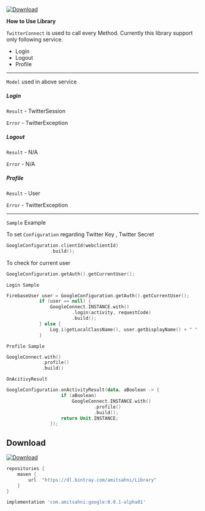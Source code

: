 [ ![Download](https://api.bintray.com/packages/amitsahni/Library/google/images/download.svg) ](https://bintray.com/amitsahni/Library/google/_latestVersion)

**How to Use Library**


`TwitterConnect` is used to call every Method.
Currently this library support only following service.
- Login
- Logout
- Profile

----
`Model` used in above service



##### Login

  `Result` - TwitterSession

  `Error` - TwitterException

##### Logout

`Result` - N/A

`Error` - N/A

##### Profile

`Result` - User

`Error` - TwitterException


----

`Sample` Example

To set `Configuration` regarding Twitter Key , Twitter Secret

```kotlin
GoogleConfiguration.clientId(webclientId)
                .build();
```

To check for current user

```kotlin
GoogleConfiguration.getAuth().getCurrentUser();
```

`Login Sample`

```kotlin
FirebaseUser user = GoogleConfiguration.getAuth().getCurrentUser();
            if (user == null) {
                GoogleConnect.INSTANCE.with()
                        .login(activity, requestCode)
                        .build();
            } else {
                Log.i(getLocalClassName(), user.getDisplayName() + " " + user.getEmail() + "" + user.getPhoneNumber());
            }
```

`Profile Sample`

```kotlin
GoogleConnect.with()
             .profile()
             .build()
```

`OnAcitivyResult`

```kotlin
GoogleConfiguration.onActivityResult(data, aBoolean -> {
                    if (aBoolean)
                        GoogleConnect.INSTANCE.with()
                                .profile()
                                .build();
                    return Unit.INSTANCE;
                });
```

Download
--------

[ ![Download](https://api.bintray.com/packages/amitsahni/Library/google/images/download.svg) ](https://bintray.com/amitsahni/Library/google/_latestVersion)


```groovy
repositories {
    maven {
        url  "https://dl.bintray.com/amitsahni/Library" 
    }
}
```

```groovy
implementation 'com.amitsahni:google:0.0.1-alpha01'
```